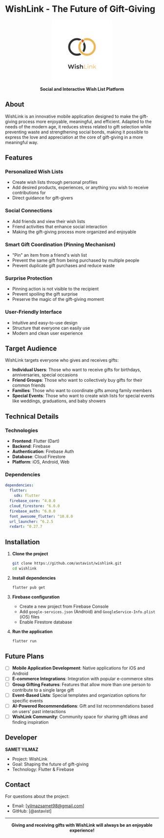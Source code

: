 # WishLink - The Future of Gift-Giving

<div align="center">
  <img src="assets/images/LogoBlackPNG.png" alt="WishLink Logo" width="200"/>
  
  **Social and Interactive Wish List Platform**
</div>

## About

WishLink is an innovative mobile application designed to make the gift-giving process more enjoyable, meaningful, and efficient. Adapted to the needs of the modern age, it reduces stress related to gift selection while preventing waste and strengthening social bonds, making it possible to express the love and appreciation at the core of gift-giving in a more meaningful way.

## Features

### Personalized Wish Lists
- Create wish lists through personal profiles
- Add desired products, experiences, or anything you wish to receive contributions for
- Direct guidance for gift-givers

### Social Connections
- Add friends and view their wish lists
- Friend activities that enhance social interaction
- Making the gift-giving process more organized and enjoyable

### Smart Gift Coordination (Pinning Mechanism)
- "Pin" an item from a friend's wish list
- Prevent the same gift from being purchased by multiple people
- Prevent duplicate gift purchases and reduce waste

### Surprise Protection
- Pinning action is not visible to the recipient
- Prevent spoiling the gift surprise
- Preserve the magic of the gift-giving moment

### User-Friendly Interface
- Intuitive and easy-to-use design
- Structure that everyone can easily use
- Modern and clean user experience

## Target Audience

WishLink targets everyone who gives and receives gifts:

- **Individual Users**: Those who want to receive gifts for birthdays, anniversaries, special occasions
- **Friend Groups**: Those who want to collectively buy gifts for their common friends
- **Families**: Those who want to coordinate gifts among family members
- **Special Events**: Those who want to create wish lists for special events like weddings, graduations, and baby showers

## Technical Details

### Technologies
- **Frontend**: Flutter (Dart)
- **Backend**: Firebase
- **Authentication**: Firebase Auth
- **Database**: Cloud Firestore
- **Platform**: iOS, Android, Web

### Dependencies
```yaml
dependencies:
  flutter:
    sdk: flutter
  firebase_core: ^4.0.0
  cloud_firestore: ^6.0.0
  firebase_auth: ^6.0.0
  font_awesome_flutter: ^10.8.0
  url_launcher: ^6.2.5
  rxdart: ^0.27.7
```

## Installation

1. **Clone the project**
   ```bash
   git clone https://github.com/astavist/wishlink.git
   cd wishlink
   ```

2. **Install dependencies**
   ```bash
   flutter pub get
   ```

3. **Firebase configuration**
   - Create a new project from Firebase Console
   - Add `google-services.json` (Android) and `GoogleService-Info.plist` (iOS) files
   - Enable Firestore database

4. **Run the application**
   ```bash
   flutter run
   ```

## Future Plans

- [ ] **Mobile Application Development**: Native applications for iOS and Android
- [ ] **E-commerce Integrations**: Integration with popular e-commerce sites
- [ ] **Group Gifting Features**: Features that allow more than one person to contribute to a single large gift
- [ ] **Event-Based Lists**: Special templates and organization options for specific events
- [ ] **AI-Powered Recommendations**: Gift and list recommendations based on users' past interactions
- [ ] **WishLink Community**: Community space for sharing gift ideas and finding inspiration

## Developer

**SAMET YILMAZ**

- Project: WishLink
- Goal: Shaping the future of gift-giving
- Technology: Flutter & Firebase

## Contact

For questions about the project:
- Email: [yilmazsamet98@gmail.com]
- GitHub: [@astavist]

---

<div align="center">
  <p><strong>Giving and receiving gifts with WishLink will always be an enjoyable experience!</strong></p>
</div>

